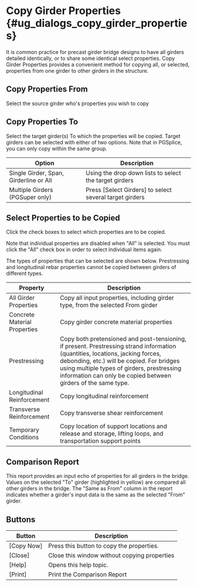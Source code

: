 Copy Girder Properties {#ug_dialogs_copy_girder_properties}
==============================================
It is common practice for precast girder bridge designs to have all girders detailed identically, or to share some identical select properties. Copy Girder Properties provides a convenient method for copying all, or selected, properties from one girder to other girders in the structure.

Copy Properties From
--------------------
Select the source girder who's properties you wish to copy

Copy Properties To
--------------------
Select the target girder(s) To which the properties will be copied. Target girders can be selected with either of two options. Note that in PGSplice, you can only copy within the same group.

Option | Description
-------|------------
Single Girder, Span, Girderline or All | Using the drop down lists to select  the target girders
Multiple Girders (PGSuper only) |  Press [Select Girders] to select several target girders

Select Properties to be Copied
------------------------------
Click the check boxes to select which properties are to be copied. 

Note that individual properties are disabled when "All" is selected. You must click the "All" check box in order to select individual items again.

The types of properties that can be selected are shown below. Prestressing and longitudinal rebar properties cannot be copied between girders of different types.

Property | Description
---------|---------------
All Girder Properties | Copy all input properties, including girder type, from the selected From girder
Concrete Material Properties | Copy girder concrete material properties
Prestressing | Copy both pretensioned and post-tensioning, if present. Prestressing strand information (quantities, locations, jacking forces, debonding, etc.) will be copied. For bridges using multiple types of girders, prestressing information can only be copied between girders of the same type.
Longitudinal Reinforcement | Copy longitudinal reinforcement
Transverse Reinforcement | Copy transverse shear reinforcement
Temporary Conditions | Copy location of support locations and release and storage, lifting loops, and transportation support points

Comparison Report
-----------------
This report provides an input echo of properties for all girders in the bridge. Values on the selected "To" girder (highlighted in yellow) are compared all other girders in the bridge. The "Same as From" column in the report indicates whether a girder's input data is the same as the selected "From" girder.

Buttons
----------
Button | Description
----------------| -----------
[Copy Now] | Press this button to copy the properties. 
[Close] | Close this window without copying properties
[Help] | Opens this help topic.
[Print] | Print the Comparison Report

